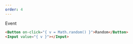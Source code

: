 ```yaml
---
order: 4
---
```


Event

```html
<Button on-click="{ v = Math.random() }">Random</Button>
<Input value="{ v }"></Input>
```
